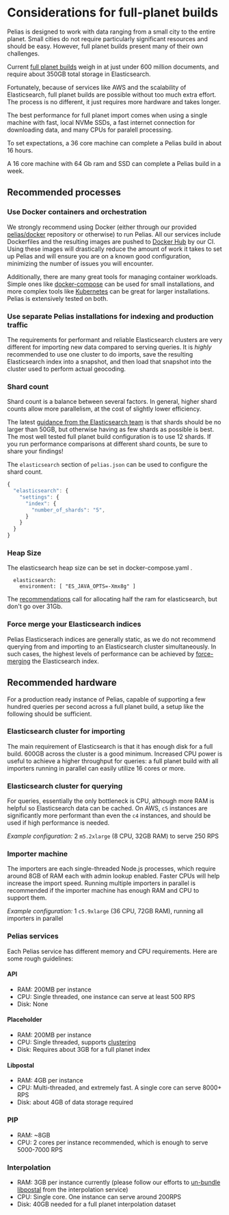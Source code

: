 # Considerations for full-planet builds

Pelias is designed to work with data ranging from a small city to the entire planet. Small cities do
not require particularly significant resources and should be easy. However, full planet builds
present many of their own challenges.

Current [full planet builds](https://pelias-dashboard.geocode.earth) weigh in at just under 600 million
documents, and require about 350GB total storage in Elasticsearch.

Fortunately, because of services like AWS and the scalability of Elasticsearch, full planet builds
are possible without too much extra effort. The process is no different, it just requires more
hardware and takes longer.

The best performance for full planet import comes when using a single machine with fast, local
NVMe SSDs, a fast internet connection for downloading data, and many CPUs for paralell processing.

To set expectations, a 36 core machine can complete a Pelias build in about 16 hours.

A 16 core machine with 64 Gb ram and SSD can complete a Pelias build in a week.

## Recommended processes

### Use Docker containers and orchestration

We strongly recommend using Docker (either through our provided
[pelias/docker](http://github.com/pelias/docker/) repository or otherwise) to
run Pelias. All our services include Dockerfiles and the resulting images are
pushed to [Docker Hub](https://hub.docker.com/r/pelias/) by our CI. Using these
images will drastically reduce the amount of work it takes to set up Pelias and
will ensure you are on a known good configuration, minimizing the number of
issues you will encounter.

Additionally, there are many great tools for managing container workloads. Simple ones like
[docker-compose](https://github.com/pelias/docker/) can be used for small installations, and more
complex tools like [Kubernetes](https://github.com/pelias/kubernetes) can be great for larger
installations. Pelias is extensively tested on both.

### Use separate Pelias installations for indexing and production traffic

The requirements for performant and reliable Elasticsearch clusters are very different for importing
new data compared to serving queries. It is _highly_ recommended to use one cluster to do imports,
save the resulting Elasticsearch index into a snapshot, and then load that snapshot into the cluster
used to perform actual geocoding.

### Shard count

Shard count is a balance between several factors. In general, higher shard
counts allow more parallelism, at the cost of slightly lower efficiency.

The latest [guidance from the Elasticsearch team](https://www.elastic.co/blog/how-many-shards-should-i-have-in-my-elasticsearch-cluster)
is that shards should be no larger than 50GB, but otherwise having as few
shards as possible is best. The most well tested full planet build
configuration is to use 12 shards. If you run performance comparisons at
different shard counts, be sure to share your findings!

The `elasticsearch` section of `pelias.json` can be used to configure the shard count.

```js
{
  "elasticsearch": {
    "settings": {
      "index": {
        "number_of_shards": "5",
      }
    }
  }
}
```

### Heap Size 

The elasticsearch heap size can be set in docker-compose.yaml .

```
  elasticsearch:
    environment: [ "ES_JAVA_OPTS=-Xmx8g" ]
```

The  [recommendations](https://www.elastic.co/guide/en/elasticsearch/guide/current/heap-sizing.html) call for allocating half the ram for elasticsearch, 
but don't go over 31Gb. 

### Force merge your Elasticsearch indices

Pelias Elasticserach indices are generally static, as we do not recommend querying from and
importing to an Elasticsearch cluster simultaneously. In such cases, the highest levels of
performance can be achieved by [force-merging](https://www.elastic.co/guide/en/elasticsearch/reference/current/indices-forcemerge.html) the Elasticsearch index.

## Recommended hardware

For a production ready instance of Pelias, capable of supporting a few hundred queries per second
across a full planet build, a setup like the following should be sufficient.

### Elasticsearch cluster for importing

The main requirement of Elasticsearch is that it has enough disk for a full build. 600GB across the
cluster is a good minimum. Increased CPU power is useful to achieve a higher
throughput for queries: a full planet build with all importers running in
parallel can easily utilize 16 cores or more.

### Elasticsearch cluster for querying

For queries, essentially the only bottleneck is CPU, although more RAM is helpful so Elasticsearch
data can be cached. On AWS, `c5` instances are significantly more performant than even the `c4`
instances, and should be used if high performance is needed.

_Example configuration:_ 2 `m5.2xlarge` (8 CPU, 32GB RAM) to serve 250 RPS

### Importer machine

The importers are each single-threaded Node.js processes, which require around 8GB of RAM
each with admin lookup enabled. Faster CPUs will help increase the import speed. Running multiple
importers in parallel is recommended if the importer machine has enough RAM and CPU to support them.

_Example configuration:_ 1 `c5.9xlarge` (36 CPU, 72GB RAM), running all importers in parallel

### Pelias services

Each Pelias service has different memory and CPU requirements. Here are some rough guidelines:

#### API

* RAM: 200MB per instance
* CPU: Single threaded, one instance can serve at least 500 RPS
* Disk: None

#### Placeholder
* RAM: 200MB per instance
* CPU: Single threaded, supports [clustering](https://nodejs.org/api/cluster.html)
* Disk: Requires about 3GB for a full planet index

#### Libpostal
* RAM: 4GB per instance
* CPU: Multi-threaded, and extremely fast. A single core can serve 8000+ RPS
* Disk: about 4GB of data storage required

### PIP
* RAM: ~8GB
* CPU: 2 cores per instance recommended, which is enough to serve 5000-7000 RPS

### Interpolation
* RAM: 3GB per instance currently (please follow our efforts to [un-bundle
libpostal](https://github.com/pelias/interpolation/issues/106) from the interpolation service)
* CPU: Single core. One instance can serve around 200RPS
* Disk: 40GB needed for a full planet interpolation dataset
